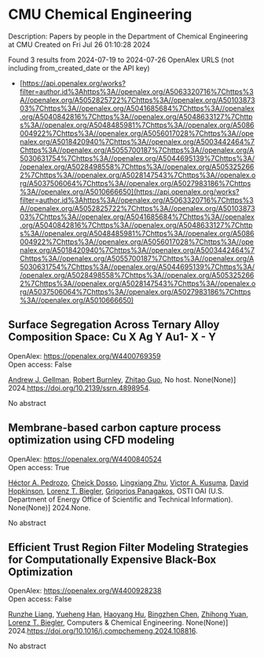 # CMU Chemical Engineering
Description: Papers by people in the Department of Chemical Engineering at CMU
Created on Fri Jul 26 01:10:28 2024

Found 3 results from 2024-07-19 to 2024-07-26
OpenAlex URLS (not including from_created_date or the API key)
- [https://api.openalex.org/works?filter=author.id%3Ahttps%3A//openalex.org/A5063320716%7Chttps%3A//openalex.org/A5052825722%7Chttps%3A//openalex.org/A5010387303%7Chttps%3A//openalex.org/A5041685684%7Chttps%3A//openalex.org/A5040842816%7Chttps%3A//openalex.org/A5048633127%7Chttps%3A//openalex.org/A5048485981%7Chttps%3A//openalex.org/A5086004922%7Chttps%3A//openalex.org/A5056017028%7Chttps%3A//openalex.org/A5018420940%7Chttps%3A//openalex.org/A5003442464%7Chttps%3A//openalex.org/A5055700187%7Chttps%3A//openalex.org/A5030631754%7Chttps%3A//openalex.org/A5044695139%7Chttps%3A//openalex.org/A5028498558%7Chttps%3A//openalex.org/A5053252662%7Chttps%3A//openalex.org/A5028147543%7Chttps%3A//openalex.org/A5037506064%7Chttps%3A//openalex.org/A5027983186%7Chttps%3A//openalex.org/A5010666650](https://api.openalex.org/works?filter=author.id%3Ahttps%3A//openalex.org/A5063320716%7Chttps%3A//openalex.org/A5052825722%7Chttps%3A//openalex.org/A5010387303%7Chttps%3A//openalex.org/A5041685684%7Chttps%3A//openalex.org/A5040842816%7Chttps%3A//openalex.org/A5048633127%7Chttps%3A//openalex.org/A5048485981%7Chttps%3A//openalex.org/A5086004922%7Chttps%3A//openalex.org/A5056017028%7Chttps%3A//openalex.org/A5018420940%7Chttps%3A//openalex.org/A5003442464%7Chttps%3A//openalex.org/A5055700187%7Chttps%3A//openalex.org/A5030631754%7Chttps%3A//openalex.org/A5044695139%7Chttps%3A//openalex.org/A5028498558%7Chttps%3A//openalex.org/A5053252662%7Chttps%3A//openalex.org/A5028147543%7Chttps%3A//openalex.org/A5037506064%7Chttps%3A//openalex.org/A5027983186%7Chttps%3A//openalex.org/A5010666650)

## Surface Segregation Across Ternary Alloy Composition Space: Cu X Ag Y Au1- X - Y   

OpenAlex: https://openalex.org/W4400769359    
Open access: False
    
[Andrew J. Gellman](https://openalex.org/A5040842816), [Robert Burnley](https://openalex.org/A5056773047), [Zhitao Guo](https://openalex.org/A5067540898), No host. None(None)] 2024.https://doi.org/10.2139/ssrn.4898954.
    
No abstract    

    

## Membrane-based carbon capture process optimization using CFD modeling   

OpenAlex: https://openalex.org/W4400840524    
Open access: True
    
[Héctor A. Pedrozo](https://openalex.org/A5079899169), [Cheick Dosso](https://openalex.org/A5093713938), [Lingxiang Zhu](https://openalex.org/A5002137675), [Victor A. Kusuma](https://openalex.org/A5041659494), [David Hopkinson](https://openalex.org/A5101028600), [Lorenz T. Biegler](https://openalex.org/A5052825722), [Grigorios Panagakos](https://openalex.org/A5028498558), OSTI OAI (U.S. Department of Energy Office of Scientific and Technical Information). None(None)] 2024.None.
    
No abstract    

    

## Efficient Trust Region Filter Modeling Strategies for Computationally Expensive Black-Box Optimization   

OpenAlex: https://openalex.org/W4400928238    
Open access: False
    
[Runzhe Liang](https://openalex.org/A5065814350), [Yueheng Han](https://openalex.org/A5042185487), [Haoyang Hu](https://openalex.org/A5011104959), [Bingzhen Chen](https://openalex.org/A5103582400), [Zhihong Yuan](https://openalex.org/A5082928023), [Lorenz T. Biegler](https://openalex.org/A5052825722), Computers & Chemical Engineering. None(None)] 2024.https://doi.org/10.1016/j.compchemeng.2024.108816.
    
No abstract    

    
